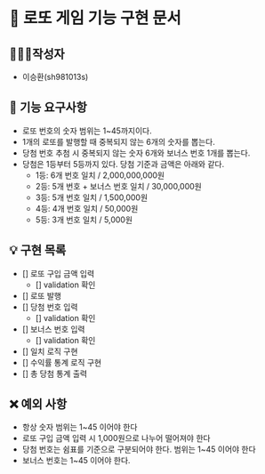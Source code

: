 # 🚀 로또 게임 기능 구현 문서

## 🙋🏻‍♂️작성자

- 이승환(sh981013s)

## 🧾 기능 요구사항

- 로또 번호의 숫자 범위는 1~45까지이다.
- 1개의 로또를 발행할 때 중복되지 않는 6개의 숫자를 뽑는다.
- 당첨 번호 추첨 시 중복되지 않는 숫자 6개와 보너스 번호 1개를 뽑는다.
- 당첨은 1등부터 5등까지 있다. 당첨 기준과 금액은 아래와 같다.
    - 1등: 6개 번호 일치 / 2,000,000,000원
    - 2등: 5개 번호 + 보너스 번호 일치 / 30,000,000원
    - 3등: 5개 번호 일치 / 1,500,000원
    - 4등: 4개 번호 일치 / 50,000원
    - 5등: 3개 번호 일치 / 5,000원

## 💡 구현 목록

- [] 로또 구입 금액 입력
    - [] validation 확인
- [] 로또 발행
- [] 당첨 번호 입력
    - [] validation 확인
- [] 보너스 번호 입력
    - [] validation 확인
- [] 일치 로직 구현
- [] 수익률 통계 로직 구현
- [] 총 당첨 통계 출력

## ❌ 예외 사항

- 항상 숫자 범위는 1~45 이어야 한다
- 로또 구입 금액 입력 시 1,000원으로 나누어 떨어져야 한다
- 당첨 번호는 쉼표를 기준으로 구분되어야 한다. 범위는 1~45 이어야 한다
- 보너스 번호는 1~45 이어야 한다.
